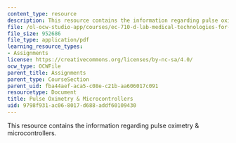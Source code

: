```yaml
---
content_type: resource
description: This resource contains the information regarding pulse oximetry & microcontrollers.
file: /ol-ocw-studio-app/courses/ec-710-d-lab-medical-technologies-for-the-developing-world-spring-2010/9798f931ac068017d688addf60109430_MITEC_710S10_pulseox.pdf
file_size: 952686
file_type: application/pdf
learning_resource_types:
- Assignments
license: https://creativecommons.org/licenses/by-nc-sa/4.0/
ocw_type: OCWFile
parent_title: Assignments
parent_type: CourseSection
parent_uid: fba44aef-aca5-c08e-c21b-aa606017c091
resourcetype: Document
title: Pulse Oximetry & Microcontrollers
uid: 9798f931-ac06-8017-d688-addf60109430
---
```

This resource contains the information regarding pulse oximetry & microcontrollers.